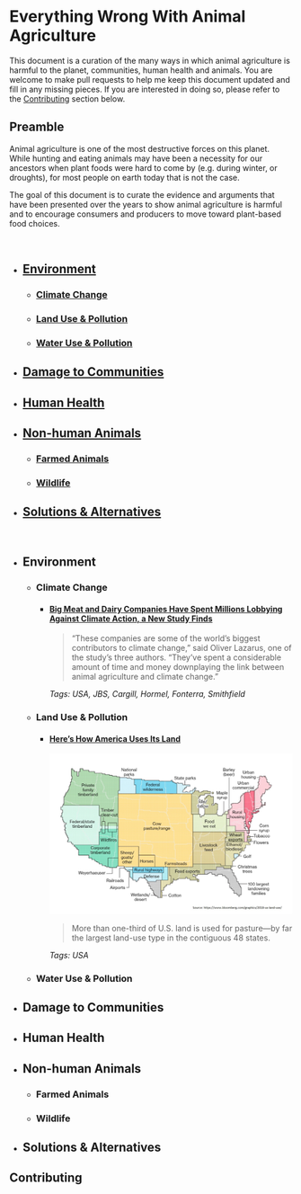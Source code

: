 # Everything Wrong With Animal Agriculture

This document is a curation of the many ways in which animal agriculture is harmful to the planet, communities, human health and animals. You are welcome to make pull requests to help me keep this document updated and fill in any missing pieces. If you are interested in doing so, please refer to the [Contributing](#contributing) section below.

## Preamble

Animal agriculture is one of the most destructive forces on this planet. While hunting and eating animals may have been a necessity for our ancestors when plant foods were hard to come by (e.g. during winter, or droughts), for most people on earth today that is not the case.

The goal of this document is to curate the evidence and arguments that have been presented over the years to show animal agriculture is harmful and to encourage consumers and producers to move toward plant-based food choices.

<br/>

- ## [Environment](#env)
  - ### [Climate Change](#climate)
  - ### [Land Use & Pollution](#land-use)
  - ### [Water Use & Pollution](#water-use)
- ## [Damage to Communities](#communities)
- ## [Human Health](#health)
- ## [Non-human Animals](#non-human)

  - ### [Farmed Animals](#farmed)
  - ### [Wildlife](#wildlife)

- ## [Solutions & Alternatives](#solutions)
  <!-- - ### [Lab Animals]() //-->

 <br />

- ## <a name="env"></a>Environment

  - ### <a name="climate"></a>Climate Change

    - #### **[Big Meat and Dairy Companies Have Spent Millions Lobbying Against Climate Action, a New Study Finds](https://insideclimatenews.org/news/02042021/meat-dairy-lobby-climate-action/)**<br/>

      > “These companies are some of the world’s biggest contributors to climate change,” said Oliver Lazarus, one of the study’s three authors. “They’ve spent a considerable amount of time and money downplaying the link between animal agriculture and climate change.”

      _Tags: USA, JBS, Cargill, Hormel, Fonterra, Smithfield_

  - ### <a name="land-use"></a>Land Use & Pollution

    - #### **[Here’s How America Uses Its Land](https://www.bloomberg.com/graphics/2018-us-land-use/)**

      ![](/images/bloomberg-land_use.jpg)

      > More than one-third of U.S. land is used for pasture—by far the largest land-use type in the contiguous 48 states.

      _Tags: USA_

  - ### <a name="water-use"></a>Water Use & Pollution

- ## <a name="communities"></a>Damage to Communities

- ## <a name="health"></a>Human Health
- ## <a name="non-human"></a>Non-human Animals
  - ### <a name="farmed"></a>Farmed Animals
  - ### <a name="wildlife"></a>Wildlife
- ## <a name="solutions"></a>Solutions & Alternatives
  <!-- - ### <a name=""></a>Lab Animals //-->

## Contributing
